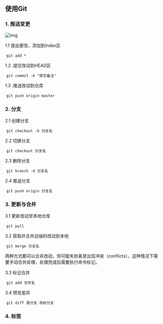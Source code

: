 ## 使用Git

### 1. 推送变更

![img](https://www.runoob.com/wp-content/uploads/2014/05/trees.png)

1.1 提出更改，添加到Index区

​	`git add *`

1.2 .提交改动到HEAD区

​	`git commit -m "提交备注"`

1.3 .推送改动到仓库

​	`git push origin master`



### 2. 分支

2.1 创建分支

​	`git checkout -b 分支名`

2.2 切换分支

​	`git checkout 分支名`

2.3 删除分支

​	`git branch -d 分支名`

2.4 推送分支

​	`git push origin 分支名`



### 3. 更新与合并

3.1 更新改动至本地仓库

​	`git pull`

3.2 获取并合并远端的改动到本地

​	`git merge 分支名`

两种方式都可以合并改动，但可能失败甚至出现冲突（conflicts），这种情况下需要手动合并处理，处理完成后需要执行命令标记。

3.3 标记合并

​	`git add 文件名`

3.4 预览差异

​	`git diff 源分支 目标分支`



### 4. 标签

